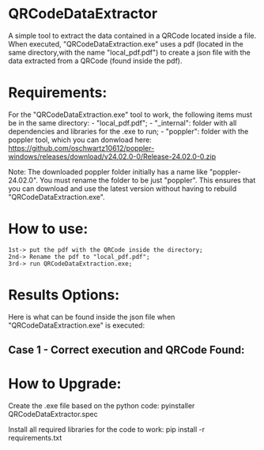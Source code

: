 # QRCodeDataExtractor
A simple tool to extract the data contained in a QRCode located inside a file.
When executed, "QRCodeDataExtraction.exe" uses a pdf (located in the same directory,with the name "local_pdf.pdf")
to create a json file with the data extracted from a QRCode (found inside the pdf).


# Requirements:
For the "QRCodeDataExtraction.exe" tool to work, the following items must be in the same directory:
	- "local_pdf.pdf";
	- "_internal": folder with all dependencies and libraries for the .exe to run;
	- "poppler": folder with the poppler tool, which you can donwload here: https://github.com/oschwartz10612/poppler-windows/releases/download/v24.02.0-0/Release-24.02.0-0.zip

Note: The downloaded poppler folder initially has a name like "poppler-24.02.0". You must rename the folder to be just "poppler".
This ensures that you can download and use the latest version without having to rebuild "QRCodeDataExtraction.exe". 


# How to use:
	1st-> put the pdf with the QRCode inside the directory;
	2nd-> Rename the pdf to "local_pdf.pdf";
	3rd-> run QRCodeDataExtraction.exe;

 
# Results Options:
Here is what can be found inside the json file when "QRCodeDataExtraction.exe" is executed:

## Case 1 - Correct execution and QRCode Found:


# How to Upgrade:
Create the .exe file based on the python code:
	pyinstaller QRCodeDataExtractor.spec

Install all required libraries for the code to work:
	pip install -r requirements.txt


